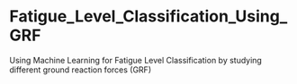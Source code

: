 # Fatigue_Level_Classification_Using_GRF
Using Machine Learning for Fatigue Level Classification by studying different ground reaction forces (GRF)
